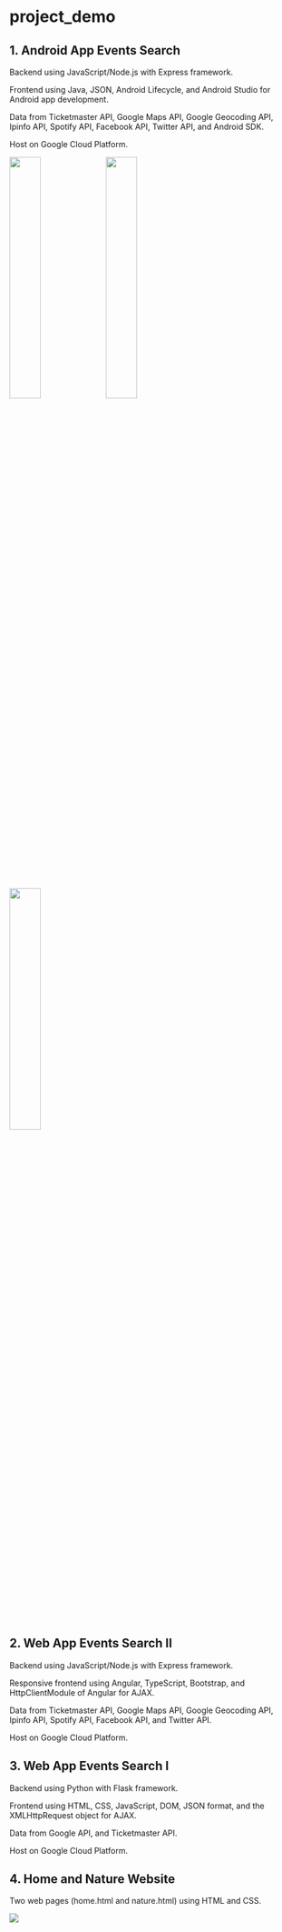 # project_demo


## 1. Android App Events Search

<p>Backend using JavaScript/Node.js with Express framework.</p>
<p>Frontend using Java, JSON, Android Lifecycle, and Android Studio for Android app development.</p>
<p>Data from Ticketmaster API, Google Maps API, Google Geocoding API, Ipinfo API, Spotify API, Facebook API, Twitter API, and Android SDK.</p>
<p>Host on Google Cloud Platform.</p>

<p>
  <img src="https://github.com/wen3999/project_demo/blob/main/public/9_1.gif" width="33%"></img>
  <img src="https://github.com/wen3999/project_demo/blob/main/public/9_2.gif" width="33%"></img>
  <img src="https://github.com/wen3999/project_demo/blob/main/public/9_3.gif" width="33%"></img>
</p>


## 2. Web App Events Search II

<p>Backend using JavaScript/Node.js with Express framework.</p>
<p>Responsive frontend using Angular, TypeScript, Bootstrap, and HttpClientModule of Angular for AJAX.</p>
<p>Data from Ticketmaster API, Google Maps API, Google Geocoding API, Ipinfo API, Spotify API, Facebook API, and Twitter API.</p>
<p>Host on Google Cloud Platform.</p>


## 3. Web App Events Search I

<p>Backend using Python with Flask framework.</p>
<p>Frontend using HTML, CSS, JavaScript, DOM, JSON format, and the XMLHttpRequest object for AJAX.</p>
<p>Data from Google API, and Ticketmaster API.</p>
<p>Host on Google Cloud Platform.</p>


## 4. Home and Nature Website

<p>Two web pages (home.html and nature.html) using HTML and CSS.</p>

![](https://github.com/wen3999/project_demo/blob/main/public/3.gif)
